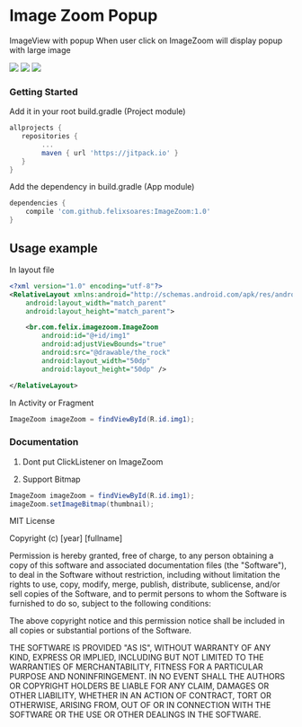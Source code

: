 # Image Zoom Popup

ImageView with popup
When user click on ImageZoom will display popup with large image

![](https://image.ibb.co/jhVQgm/img1.jpg) ![](https://image.ibb.co/e5V2SR/img2.jpg) ![](https://image.ibb.co/n5f2SR/img3.jpg)

### Getting Started

Add it in your root build.gradle (Project module)

```gradle
allprojects {
   repositories {
        ...
        maven { url 'https://jitpack.io' }
   }
}
```

Add the dependency in build.gradle (App module)

```gradle
dependencies {
	compile 'com.github.felixsoares:ImageZoom:1.0'
}
```

## Usage example

In layout file

```xml
<?xml version="1.0" encoding="utf-8"?>
<RelativeLayout xmlns:android="http://schemas.android.com/apk/res/android"
    android:layout_width="match_parent"
    android:layout_height="match_parent">

    <br.com.felix.imagezoom.ImageZoom
		android:id="@+id/img1"
		android:adjustViewBounds="true"
		android:src="@drawable/the_rock"
		android:layout_width="50dp"
		android:layout_height="50dp" />

</RelativeLayout>
```

In Activity or Fragment

```java
ImageZoom imageZoom = findViewById(R.id.img1);
```

### Documentation

1) Dont put ClickListener on ImageZoom

2) Support Bitmap

```java
ImageZoom imageZoom = findViewById(R.id.img1);
imageZoom.setImageBitmap(thumbnail);
```

MIT License

Copyright (c) [year] [fullname]

Permission is hereby granted, free of charge, to any person obtaining a copy
of this software and associated documentation files (the "Software"), to deal
in the Software without restriction, including without limitation the rights
to use, copy, modify, merge, publish, distribute, sublicense, and/or sell
copies of the Software, and to permit persons to whom the Software is
furnished to do so, subject to the following conditions:

The above copyright notice and this permission notice shall be included in all
copies or substantial portions of the Software.

THE SOFTWARE IS PROVIDED "AS IS", WITHOUT WARRANTY OF ANY KIND, EXPRESS OR
IMPLIED, INCLUDING BUT NOT LIMITED TO THE WARRANTIES OF MERCHANTABILITY,
FITNESS FOR A PARTICULAR PURPOSE AND NONINFRINGEMENT. IN NO EVENT SHALL THE
AUTHORS OR COPYRIGHT HOLDERS BE LIABLE FOR ANY CLAIM, DAMAGES OR OTHER
LIABILITY, WHETHER IN AN ACTION OF CONTRACT, TORT OR OTHERWISE, ARISING FROM,
OUT OF OR IN CONNECTION WITH THE SOFTWARE OR THE USE OR OTHER DEALINGS IN THE
SOFTWARE.

